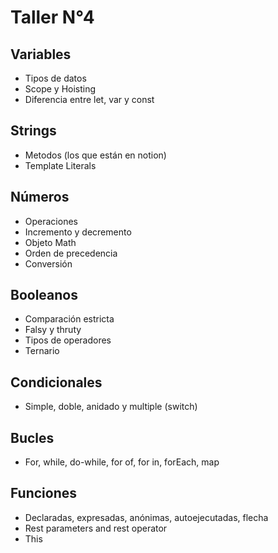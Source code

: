 # Taller N°4

## Variables
- Tipos de datos
- Scope y Hoisting
- Diferencia entre let, var y const

## Strings
- Metodos (los que están en notion)
- Template Literals

## Números
- Operaciones
- Incremento y decremento
- Objeto Math
- Orden de precedencia
- Conversión

## Booleanos
- Comparación estricta
- Falsy y thruty
- Tipos de operadores
- Ternario

## Condicionales
- Simple, doble, anidado y multiple (switch)

## Bucles
- For, while, do-while, for of, for in, forEach, map

## Funciones
- Declaradas, expresadas, anónimas, autoejecutadas, flecha
- Rest parameters and rest operator
- This
